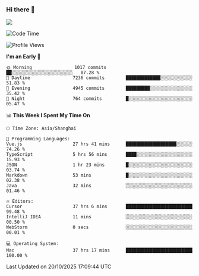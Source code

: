 ### Hi there 👋

<!--
**JJAYCHEN1e/jjaychen1e** is a ✨ _special_ ✨ repository because its `README.md` (this file) appears on your GitHub profile.

Here are some ideas to get you started:

- 🔭 I’m currently working on ...
- 🌱 I’m currently learning ...
- 👯 I’m looking to collaborate on ...
- 🤔 I’m looking for help with ...
- 💬 Ask me about ...
- 📫 How to reach me: ...
- 😄 Pronouns: ...
- ⚡ Fun fact: ...
-->

[![](https://github-readme-stats.vercel.app/api?username=jjaychen1e&show_icons=true)](https://github.com/jjaychen1e/github-readme-stats?count_private=true)

<!--START_SECTION:waka-->
![Code Time](http://img.shields.io/badge/Code%20Time-2%2C521%20hrs%2054%20mins-blue)

![Profile Views](http://img.shields.io/badge/Profile%20Views-0-blue)

**I'm an Early 🐤** 

```text
🌞 Morning                1017 commits        ██░░░░░░░░░░░░░░░░░░░░░░░   07.28 % 
🌆 Daytime                7236 commits        █████████████░░░░░░░░░░░░   51.83 % 
🌃 Evening                4945 commits        █████████░░░░░░░░░░░░░░░░   35.42 % 
🌙 Night                  764 commits         █░░░░░░░░░░░░░░░░░░░░░░░░   05.47 % 
```


📊 **This Week I Spent My Time On** 

```text
🕑︎ Time Zone: Asia/Shanghai

💬 Programming Languages: 
Vue.js                   27 hrs 41 mins      ███████████████████░░░░░░   74.26 % 
TypeScript               5 hrs 56 mins       ████░░░░░░░░░░░░░░░░░░░░░   15.93 % 
JSON                     1 hr 23 mins        █░░░░░░░░░░░░░░░░░░░░░░░░   03.74 % 
Markdown                 53 mins             █░░░░░░░░░░░░░░░░░░░░░░░░   02.38 % 
Java                     32 mins             ░░░░░░░░░░░░░░░░░░░░░░░░░   01.46 % 

🔥 Editors: 
Cursor                   37 hrs 6 mins       █████████████████████████   99.48 % 
IntelliJ IDEA            11 mins             ░░░░░░░░░░░░░░░░░░░░░░░░░   00.50 % 
WebStorm                 0 secs              ░░░░░░░░░░░░░░░░░░░░░░░░░   00.01 % 

💻 Operating System: 
Mac                      37 hrs 17 mins      █████████████████████████   100.00 % 
```


 Last Updated on 20/10/2025 17:09:44 UTC
<!--END_SECTION:waka-->
